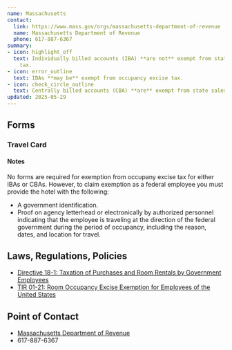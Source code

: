 ```yaml
---
name: Massachusetts
contact:
  link: https://www.mass.gov/orgs/massachusetts-department-of-revenue
  name: Massachusetts Department of Revenue
  phone: 617-887-6367
summary:
- icon: highlight_off
  text: Individually billed accounts (IBA) **are not** exempt from state sales
    tax.
- icon: error_outline
  text: IBAs **may be** exempt from occupancy excise tax.
- icon: check_circle_outline
  text: Centrally billed accounts (CBA) **are** exempt from state sales tax.
updated: 2025-05-29
---
```


## Forms

### Travel Card

#### Notes

No forms are required for exemption from occupany excise tax for either IBAs or CBAs. However, to claim exemption as a federal employee you must provide the hotel with the following:

* A government identification.
* Proof on agency letterhead or electronically by authorized personnel indicating that the employee is traveling at the direction of the federal government during the period of occupancy, including the reason, dates, and location for travel.

## Laws, Regulations, Policies

* [Directive 18-1: Taxation of Purchases and Room Rentals by Government Employees](https://www.mass.gov/directive/directive-18-1-taxation-of-purchases-and-room-rentals-by-government-employees)
* [TIR 01-21: Room Occupancy Excise Exemption for Employees of the United States](https://www.mass.gov/technical-information-release/tir-01-21-room-occupancy-excise-exemption-for-employees-of-the-united-states)

## Point of Contact
- [Massachusetts Department of Revenue](https://www.mass.gov/orgs/massachusetts-department-of-revenue)
- 617-887-6367
